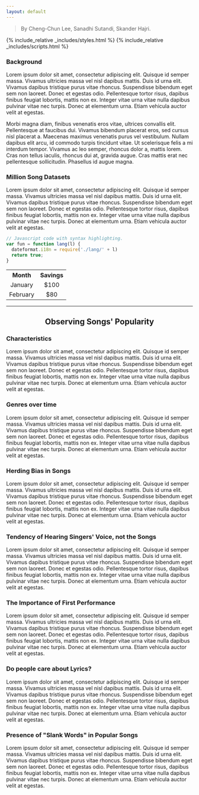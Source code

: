 ```yaml
---
layout: default
---
```

> By Cheng-Chun Lee, Sanadhi Sutandi, Skander Hajri.

{% include_relative _includes/styles.html %}
{% include_relative _includes/scripts.html %}
### Background

Lorem ipsum dolor sit amet, consectetur adipiscing elit. Quisque id semper massa. Vivamus ultricies massa vel nisl dapibus mattis. Duis id urna elit. Vivamus dapibus tristique purus vitae rhoncus. Suspendisse bibendum eget sem non laoreet. Donec et egestas odio. Pellentesque tortor risus, dapibus finibus feugiat lobortis, mattis non ex. Integer vitae urna vitae nulla dapibus pulvinar vitae nec turpis. Donec at elementum urna. Etiam vehicula auctor velit at egestas.

Morbi magna diam, finibus venenatis eros vitae, ultrices convallis elit. Pellentesque at faucibus dui. Vivamus bibendum placerat eros, sed cursus nisl placerat a. Maecenas maximus venenatis purus vel vestibulum. Nullam dapibus elit arcu, id commodo turpis tincidunt vitae. Ut scelerisque felis a mi interdum tempor. Vivamus ac leo semper, rhoncus dolor a, mattis lorem. Cras non tellus iaculis, rhoncus dui at, gravida augue. Cras mattis erat nec pellentesque sollicitudin. Phasellus id augue magna.

### Million Song Datasets

Lorem ipsum dolor sit amet, consectetur adipiscing elit. Quisque id semper massa. Vivamus ultricies massa vel nisl dapibus mattis. Duis id urna elit. Vivamus dapibus tristique purus vitae rhoncus. Suspendisse bibendum eget sem non laoreet. Donec et egestas odio. Pellentesque tortor risus, dapibus finibus feugiat lobortis, mattis non ex. Integer vitae urna vitae nulla dapibus pulvinar vitae nec turpis. Donec at elementum urna. Etiam vehicula auctor velit at egestas.

```js
// Javascript code with syntax highlighting.
var fun = function lang(l) {
  dateformat.i18n = require('./lang/' + l)
  return true;
}
```

<table align="center" style="text-align: center;">
  <tr>
    <th>Month</th>
    <th>Savings</th>
  </tr>
  <tr>
    <td>January</td>
    <td>$100</td>
  </tr>
  <tr>
    <td>February</td>
    <td>$80</td>
  </tr>
</table>

* * *

<h2 style="text-align: center;"> Observing Songs' Popularity </h2>

### Characteristics
Lorem ipsum dolor sit amet, consectetur adipiscing elit. Quisque id semper massa. Vivamus ultricies massa vel nisl dapibus mattis. Duis id urna elit. Vivamus dapibus tristique purus vitae rhoncus. Suspendisse bibendum eget sem non laoreet. Donec et egestas odio. Pellentesque tortor risus, dapibus finibus feugiat lobortis, mattis non ex. Integer vitae urna vitae nulla dapibus pulvinar vitae nec turpis. Donec at elementum urna. Etiam vehicula auctor velit at egestas.

### Genres over time
Lorem ipsum dolor sit amet, consectetur adipiscing elit. Quisque id semper massa. Vivamus ultricies massa vel nisl dapibus mattis. Duis id urna elit. Vivamus dapibus tristique purus vitae rhoncus. Suspendisse bibendum eget sem non laoreet. Donec et egestas odio. Pellentesque tortor risus, dapibus finibus feugiat lobortis, mattis non ex. Integer vitae urna vitae nulla dapibus pulvinar vitae nec turpis. Donec at elementum urna. Etiam vehicula auctor velit at egestas.

### Herding Bias in Songs
Lorem ipsum dolor sit amet, consectetur adipiscing elit. Quisque id semper massa. Vivamus ultricies massa vel nisl dapibus mattis. Duis id urna elit. Vivamus dapibus tristique purus vitae rhoncus. Suspendisse bibendum eget sem non laoreet. Donec et egestas odio. Pellentesque tortor risus, dapibus finibus feugiat lobortis, mattis non ex. Integer vitae urna vitae nulla dapibus pulvinar vitae nec turpis. Donec at elementum urna. Etiam vehicula auctor velit at egestas.

### Tendency of Hearing Singers' Voice, not the Songs
Lorem ipsum dolor sit amet, consectetur adipiscing elit. Quisque id semper massa. Vivamus ultricies massa vel nisl dapibus mattis. Duis id urna elit. Vivamus dapibus tristique purus vitae rhoncus. Suspendisse bibendum eget sem non laoreet. Donec et egestas odio. Pellentesque tortor risus, dapibus finibus feugiat lobortis, mattis non ex. Integer vitae urna vitae nulla dapibus pulvinar vitae nec turpis. Donec at elementum urna. Etiam vehicula auctor velit at egestas.

### The Importance of First Performance
Lorem ipsum dolor sit amet, consectetur adipiscing elit. Quisque id semper massa. Vivamus ultricies massa vel nisl dapibus mattis. Duis id urna elit. Vivamus dapibus tristique purus vitae rhoncus. Suspendisse bibendum eget sem non laoreet. Donec et egestas odio. Pellentesque tortor risus, dapibus finibus feugiat lobortis, mattis non ex. Integer vitae urna vitae nulla dapibus pulvinar vitae nec turpis. Donec at elementum urna. Etiam vehicula auctor velit at egestas.

### Do people care about Lyrics?
Lorem ipsum dolor sit amet, consectetur adipiscing elit. Quisque id semper massa. Vivamus ultricies massa vel nisl dapibus mattis. Duis id urna elit. Vivamus dapibus tristique purus vitae rhoncus. Suspendisse bibendum eget sem non laoreet. Donec et egestas odio. Pellentesque tortor risus, dapibus finibus feugiat lobortis, mattis non ex. Integer vitae urna vitae nulla dapibus pulvinar vitae nec turpis. Donec at elementum urna. Etiam vehicula auctor velit at egestas.

### Presence of "Slank Words" in Popular Songs
Lorem ipsum dolor sit amet, consectetur adipiscing elit. Quisque id semper massa. Vivamus ultricies massa vel nisl dapibus mattis. Duis id urna elit. Vivamus dapibus tristique purus vitae rhoncus. Suspendisse bibendum eget sem non laoreet. Donec et egestas odio. Pellentesque tortor risus, dapibus finibus feugiat lobortis, mattis non ex. Integer vitae urna vitae nulla dapibus pulvinar vitae nec turpis. Donec at elementum urna. Etiam vehicula auctor velit at egestas.